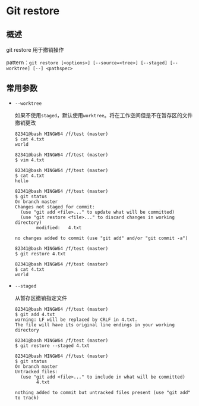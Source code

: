 # Git restore

## 概述

git restore 用于撤销操作

pattern：`git restore [<options>] [--source=<tree>] [--staged] [--worktree] [--] <pathspec>`

## 常用参数

- `--worktree`

  如果不使用`staged`，默认使用`worktree`。将在工作空间但是不在暂存区的文件撤销更改

  ```
  82341@bash MINGW64 /f/test (master)
  $ cat 4.txt
  world
  
  82341@bash MINGW64 /f/test (master)
  $ vim 4.txt
  
  82341@bash MINGW64 /f/test (master)
  $ cat 4.txt
  hello
  
  82341@bash MINGW64 /f/test (master)
  $ git status
  On branch master
  Changes not staged for commit:
    (use "git add <file>..." to update what will be committed)
    (use "git restore <file>..." to discard changes in working directory)
          modified:   4.txt
  
  no changes added to commit (use "git add" and/or "git commit -a")
  
  82341@bash MINGW64 /f/test (master)
  $ git restore 4.txt
  
  82341@bash MINGW64 /f/test (master)
  $ cat 4.txt
  world
  ```

- `--staged`

  从暂存区撤销指定文件

  ```
  82341@bash MINGW64 /f/test (master)
  $ git add 4.txt
  warning: LF will be replaced by CRLF in 4.txt.
  The file will have its original line endings in your working directory
  
  82341@bash MINGW64 /f/test (master)
  $ git restore --staged 4.txt
  
  82341@bash MINGW64 /f/test (master)
  $ git status
  On branch master
  Untracked files:
    (use "git add <file>..." to include in what will be committed)
          4.txt
  
  nothing added to commit but untracked files present (use "git add" to track)
  ```

  
